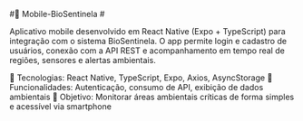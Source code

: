 #📱 Mobile-BioSentinela #

Aplicativo mobile desenvolvido em React Native (Expo + TypeScript) para integração com o sistema BioSentinela.
O app permite login e cadastro de usuários, conexão com a API REST e acompanhamento em tempo real de regiões, sensores e alertas ambientais.

🔹 Tecnologias: React Native, TypeScript, Expo, Axios, AsyncStorage
🔹 Funcionalidades: Autenticação, consumo de API, exibição de dados ambientais
🔹 Objetivo: Monitorar áreas ambientais críticas de forma simples e acessível via smartphone


